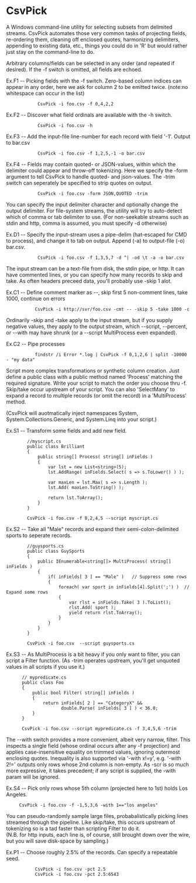 CsvPick
=======

A Windows command-line utility for selecting subsets from delimited streams.
CsvPick automates those very common tasks of projecting fields, re-ordering them, 
cleaning off enclosed quotes, harmonizing delimiters, appending to existing data, etc.,
things you could do in 'R' but would rather just stay on the command-line to do.


Arbitrary columns/fields can be selected in any order (and repeated if desired).
If the -f switch is omitted, all fields are echoed.  

Ex.F1  -- Picking fields with the -f switch.  Zero-based column indices can appear in any order, here we ask for column 2 to be emitted twice. (note:no whitespace can occur in the list)

                CsvPick -i foo.csv -f 0,4,2,2

Ex.F2  -- Discover what field ordinals are available with the -h switch.

                CsvPick -i foo.csv -h

Ex.F3  -- Add the input-file line-number for each record with field '-1'.  Output to bar.csv

                CsvPick -i foo.csv -f 1,2,5,-1 -o bar.csv

Ex.F4  -- Fields may contain quoted- or JSON-values, within which the delimiter could appear and throw-off tokenizing.  Here we specify the -form argument to tell CsvPick to handle quoted- and json-values.  The -trim switch can seperately be specified to strip quotes on output. 

                CsvPick -i foo.csv -form JSON,QUOTED -trim 


You can specify the input delimiter character and optionally change the output delimiter.
For file-system streams, the utility will try to auto-detect which of comma or tab delimiter to use.
(For non-seekable streams such as stdin and http, comma is assumed, you must specify -d otherwise)

Ex.D1 -- Specify the input-stream uses a pipe-delim (hat-escaped for CMD to process), and change it to tab on output.  Append (-a) to output-file (-o) bar.csv.

                CsvPick -i foo.csv -f 1,3,5,7 -d ^| -od \t -a -o bar.csv


The input stream can be a text-file from disk, the stdin pipe, or http.
It can have commented lines, or you can specify how many records to skip and take.
As often headers preceed data, you'll probably use -skip 1 alot. 

Ex.C1  -- Define comment marker as --, skip first 5 non-comment lines, take 1000, continue on errors

               CsvPick -i http://svr/foo.csv -cmt -- -skip 5 -take 1000 -c
               
Ordinarily -skip and -take apply to the input stream, but if you supply negative values, they apply to the output stream, which --script, --percent, or --with may have shrunk (or a --script MultiProcess even expanded).  

Ex.C2  -- Pipe processes

               findstr /i Error *.log | CsvPick -f 0,1,2,6 | split -10000 - "my data"


Script more complex transformations or synthetic column creation.
Just define a public class with a public method named 'Process' matching the required signature.
Write your script to match the order you choose thru -f.  Skip/take occur upstream of your script. 
You can also 'SelectMany' to expand a record to multiple records (or omit the record) in a 'MultiProcess' method.

(CsvPick will auotmatically inject namespaces System, System.Collections.Generic, and System.Linq into your script.)

Ex.S1  -- Transform some fields and add new field.

            //myscript.cs
            public class Brilliant
            {
                public string[] Process( string[] inFields )
                {
                    var lst = new List<string>(5);
                    lst.AddRange( inFields.Select( s => s.ToLower() ) );

                    var maxLen = lst.Max( s => s.Length );
                    lst.Add( maxLen.ToString() );

                    return lst.ToArray();
                }
            }

            CsvPick -i foo.csv -f 8,2,4,5 --script myscript.cs

Ex.S2 -- Take all "Male" records and expand their semi-colon-delimited sports to seperate records.

            //guysports.cs
            public class GuySports
            {
                public IEnumerable<string[]> MultiProcess( string[] inFields )
                {
                    if( inFields[ 3 ] == "Male" )	// Suppress some rows
                    {
                        foreach( var sport in inFields[4].Split(';') )  // Expand some rows
                        {
                            var rlst = inFields.Take( 3 ).ToList();
                            rlst.Add( sport );
                            yield return rlst.ToArray();
                        }
                    }
                }
            }

            CsvPick -i foo.csv  --script guysports.cs

Ex.S3  -- As MultiProcess is a bit heavy if you only want to filter, you can script a Filter function.
          (As -trim operates upstream, you'll get unquoted values in all scripts if you use it.)

          // mypredicate.cs
          public class Foo
          {
              public bool Filter( string[] inFields )
              {
                  return inFields[ 2 ] == "CategoryX" &&
                         double.Parse( inFields[ 3 ] ) < 36.0;
              }
          }
          
          CsvPick -i foo.csv --script mypredicate.cs -f 3,4,5,6 -trim

The --with switch provides a more convenient, albeit very narrow, filter.  This inspects a single field (whose ordinal occurs after any -f projection) and applies case-insensitive equality on trimmed values, ignoring outermost enclosing quotes.  Inequality is also supported via '-with x!=y', e.g. '-with 2!=' outputs only rows whose 2nd column is non-empty. As -scr is so much more expressive, it takes precedent; if any script is supplied, the -with param will be ignored.

Ex.S4  -- Pick only rows whose 5th column (projected here to 1st) holds Los Angeles.

         CsvPick -i foo.csv -f -1,5,3,6 -with 1=="los angeles" 

You can pseudo-randomly sample large files, probabalistically picking lines streamed
through the pipeline. Like skip/take, this occurs upstream of tokenizing so is a tad 
faster than scripting Filter to do it.  
(N.B. for http inputs, each line is, of course, still brought down over the wire, but
 you will save disk-space by sampling.)

Ex.P1  -- Choose roughly 2.5% of the records.  Can specify a repeatable seed.

               CsvPick -i foo.csv -pct 2.5
               CsvPick -i foo.csv -pct 2.5:6543
